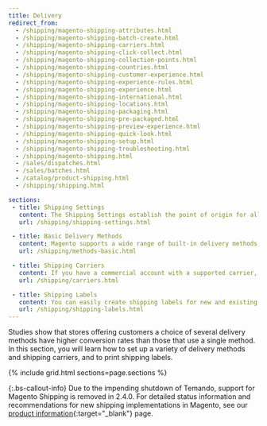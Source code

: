 ```yaml
---
title: Delivery
redirect_from:
  - /shipping/magento-shipping-attributes.html
  - /shipping/magento-shipping-batch-create.html
  - /shipping/magento-shipping-carriers.html
  - /shipping/magento-shipping-click-collect.html
  - /shipping/magento-shipping-collection-points.html
  - /shipping/magento-shipping-countries.html
  - /shipping/magento-shipping-customer-experience.html
  - /shipping/magento-shipping-experience-rules.html
  - /shipping/magento-shipping-experience.html
  - /shipping/magento-shipping-international.html
  - /shipping/magento-shipping-locations.html
  - /shipping/magento-shipping-packaging.html
  - /shipping/magento-shipping-pre-packaged.html
  - /shipping/magento-shipping-preview-experience.html
  - /shipping/magento-shipping-quick-look.html
  - /shipping/magento-shipping-setup.html
  - /shipping/magento-shipping-troubleshooting.html
  - /shipping/magento-shipping.html
  - /sales/dispatches.html
  - /sales/batches.html
  - /catalog/product-shipping.html
  - /shipping/shipping.html

sections:
 - title: Shipping Settings
   content: The Shipping Settings establish the point of origin for all shipments made from your store or warehouse and your preference for managing orders shipped to multiple addresses.
   url: /shipping/shipping-settings.html

 - title: Basic Delivery Methods
   content: Magento supports a wide range of built-in delivery methods, including Flat Rate, Free Shipping, Table Rates, and real-time online rates.
   url: /shipping/methods-basic.html

 - title: Shipping Carriers
   content: If you have a commercial account with a supported carrier, you can offer your customers the convenience of real-time shipping rates, package tracking, and labels.
   url: /shipping/carriers.html

 - title: Shipping Labels
   content: You can easily create shipping labels for new and existing orders from the Admin of your store. Labels can be produced when a shipment is created, or later. Shipping labels are stored in PDF format and downloaded to your computer.
   url: /shipping/shipping-labels.html
---
```


Studies show that stores offering customers a choice of several delivery methods have higher conversion rates than those that use a single method. In this section, you will learn how to set up a variety of delivery methods and shipping carriers, and to print shipping labels.

{% include grid.html sections=page.sections %}

{:.bs-callout-info}
Due to the impending shutdown of Temando, support for Magento Shipping is removed in 2.4.0. For detailed status information and recommendations for new shipping implementations in Magento, see our [product information](https://magento.com/shipping){:target="_blank"} page.
